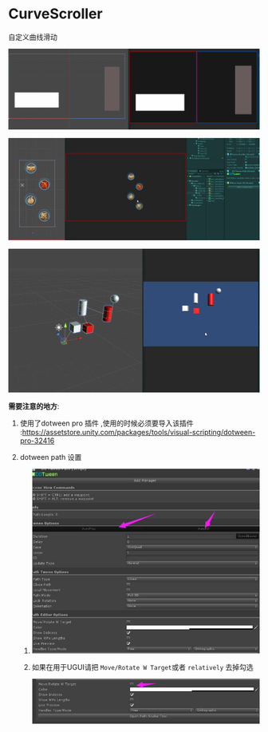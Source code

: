 # CurveScroller
自定义曲线滑动

![](Imgs/1.gif)



![](Imgs/2.gif)

![](Imgs/3.gif)

**需要注意的地方**:

1. 使用了dotween pro 插件 ,使用的时候必须要导入该插件 :https://assetstore.unity.com/packages/tools/visual-scripting/dotween-pro-32416 

2. dotween path 设置

   1. ![](Imgs/1.jpg)

      

   2. 如果在用于UGUI请把 `Move/Rotate W Target`或者 `relatively` 去掉勾选

      ![](Imgs/2.jpg)

